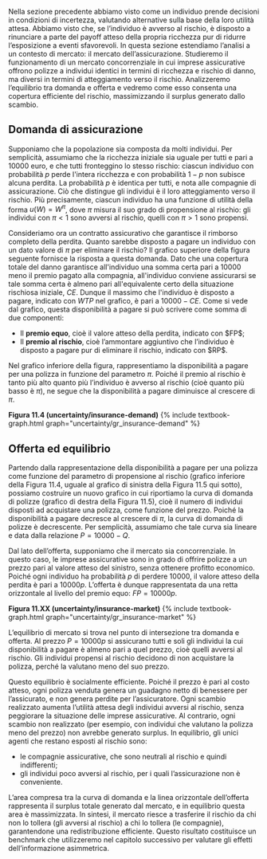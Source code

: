


Nella sezione precedente abbiamo visto come un individuo prende decisioni in condizioni di incertezza, valutando alternative sulla base della loro utilità attesa. Abbiamo visto che, se l’individuo è avverso al rischio, è disposto a rinunciare a parte del payoff atteso della propria ricchezza pur di ridurre l’esposizione a eventi sfavorevoli. In questa sezione estendiamo l’analisi a un contesto di mercato: il mercato dell’assicurazione. Studieremo il funzionamento di un mercato concorrenziale in cui imprese assicurative offrono polizze a individui identici in termini di ricchezza e rischio di danno, ma diversi in termini di atteggiamento verso il rischio. Analizzeremo l’equilibrio tra domanda e offerta e vedremo come esso consenta una copertura efficiente del rischio, massimizzando il surplus generato dallo scambio.






<h2 id="subsec_insurance-demand">Domanda di assicurazione</h2>

Supponiamo che la popolazione sia composta da molti individui. Per semplicità, assumiamo che la ricchezza iniziale sia uguale per tutti e pari a $10000$ euro, e che tutti fronteggino lo stesso rischio: ciascun individuo con probabilità $p$ perde l'intera ricchezza e con probabilità $1-p$ non subisce alcuna perdita. La probabilità $p$ è identica per tutti, e nota alle compagnie di assicurazione. Ciò che distingue gli individui è il loro atteggiamento verso il rischio. Più precisamente, ciascun individuo ha una funzione di utilità della forma $u(W) = W^\pi$, dove $\pi$ misura il suo grado di propensione al rischio: gli individui con $\pi<1$ sono avversi al rischio, quelli con $\pi > 1$ sono propensi.

Consideriamo ora un contratto assicurativo che garantisce il rimborso completo della perdita. Quanto sarebbe disposto a pagare un individuo con un dato valore di $\pi$ per eliminare il rischio? Il grafico superiore della figura seguente fornisce la risposta a questa domanda. Dato che una copertura totale del danno garantisce all'individuo una somma certa pari a $10000$ meno il premio pagato alla compagnia, all'individuo conviene assicurarsi se tale somma certa è almeno pari all'equivalente certo della situazione rischiosa iniziale, $CE$. Dunque il massimo che l'individuo è disposto a pagare, indicato con $WTP$ nel grafico, è pari a $10000-CE$. Come si vede dal grafico, questa disponibilità a pagare si può scrivere come somma di due componenti:

<ul>
  <li>Il <strong>premio equo</strong>, cioè il valore atteso della perdita, indicato con $FP$;</li>
  <li>Il <strong>premio al rischio</strong>, cioè l’ammontare aggiuntivo che l’individuo è disposto a pagare pur di eliminare il rischio, indicato con $RP$.</li>
</ul>

Nel grafico inferiore della figura, rappresentiamo la disponibilità a pagare per una polizza in funzione del parametro $\pi$. Poiché il premio al rischio è tanto più alto quanto più l’individuo è avverso al rischio (cioè quanto più basso è $\pi$), ne segue che la disponibilità a pagare diminuisce al crescere di $\pi$.

<a id="gr_uncertainty/insurance-demand"><strong>Figura 11.4 (uncertainty/insurance-demand)</strong></a>
{% include textbook-graph.html graph="uncertainty/gr_insurance-demand" %}



















<h2 id="subsec_insurance-supply">Offerta ed equilibrio</h2>

Partendo dalla rappresentazione della disponibilità a pagare per una polizza come funzione del parametro di propensione al rischio (grafico inferiore della Figura 11.4, uguale al grafico di sinistra della Figura 11.5 qui sotto), possiamo costruire un nuovo grafico in cui riportiamo la curva di domanda di polizze (grafico di destra della Figura 11.5), cioè il numero di individui disposti ad acquistare una polizza, come funzione del prezzo. Poiché la disponibilità a pagare decresce al crescere di $\pi$, la curva di domanda di polizze è decrescente. Per semplicità, assumiamo che tale curva sia lineare e data dalla relazione $P=10000-Q$.

Dal lato dell’offerta, supponiamo che il mercato sia concorrenziale. In questo caso, le imprese assicurative sono in grado di offrire polizze a un prezzo pari al valore atteso del sinistro, senza ottenere profitto economico. Poiché ogni individuo ha probabilità $p$ di perdere $10000$, il valore atteso della perdita è pari a $10000p$. L’offerta è dunque rappresentata da una retta orizzontale al livello del premio equo: $FP=10000p$.


<a id="gr_uncertainty/insurance-market"><strong>Figura 11.XX (uncertainty/insurance-market)</strong></a>
{% include textbook-graph.html graph="uncertainty/gr_insurance-market" %}



L’equilibrio di mercato si trova nel punto di intersezione tra domanda e offerta. Al prezzo $P=10000p$ si assicurano tutti e soli gli individui la cui disponibilità a pagare è almeno pari a quel prezzo, cioè quelli avversi al rischio. Gli individui propensi al rischio decidono di non acquistare la polizza, perché la valutano meno del suo prezzo.

Questo equilibrio è socialmente efficiente. Poiché il prezzo è pari al costo atteso, ogni polizza venduta genera un guadagno netto di benessere per l’assicurato, e non genera perdite per l’assicuratore. Ogni scambio realizzato aumenta l’utilità attesa degli individui avversi al rischio, senza peggiorare la situazione delle imprese assicurative. Al contrario, ogni scambio non realizzato (per esempio, con individui che valutano la polizza meno del prezzo) non avrebbe generato surplus. In equilibrio, gli unici agenti che restano esposti al rischio sono:

<ul>
  <li>le compagnie assicurative, che sono neutrali al rischio e quindi indifferenti;</li>
  <li>gli individui poco avversi al rischio, per i quali l’assicurazione non è conveniente.</li>
</ul>

L’area compresa tra la curva di domanda e la linea orizzontale dell’offerta rappresenta il surplus totale generato dal mercato, e in equilibrio questa area è massimizzata. In sintesi, il mercato riesce a trasferire il rischio da chi non lo tollera (gli avversi al rischio) a chi lo tollera (le compagnie), garantendone una redistribuzione efficiente. Questo risultato costituisce un benchmark che utilizzeremo nel capitolo successivo per valutare gli effetti dell’informazione asimmetrica.





